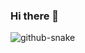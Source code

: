 ### Hi there 👋

<picture>
  <source media="(prefers-color-scheme: dark)" srcset="https://raw.githubusercontent.com/onedou/onedou/output/github-snake-dark.svg" />
  <source media="(prefers-color-scheme: light)" srcset="https://raw.githubusercontent.com/onedou/onedou/output/github-snake.svg" />
  <img alt="github-snake" src="github-snake.svg" />
</picture>

<!--
**onedou/onedou** is a ✨ _special_ ✨ repository because its `README.md` (this file) appears on your GitHub profile.

Here are some ideas to get you started:

- 🔭 I’m currently working on ...
- 🌱 I’m currently learning ...
- 👯 I’m looking to collaborate on ...
- 🤔 I’m looking for help with ...
- 💬 Ask me about ...
- 📫 How to reach me: ...
- 😄 Pronouns: ...
- ⚡ Fun fact: ...
-->
